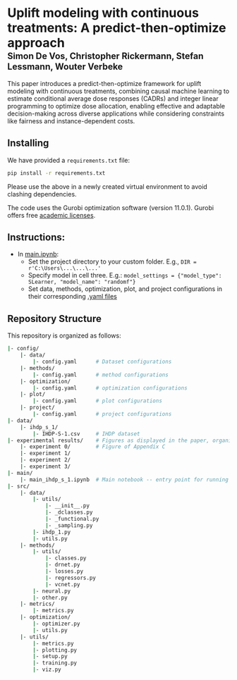 # Uplift modeling with continuous treatments: A predict-then-optimize approach</br><sub><sub>Simon De Vos, Christopher Rickermann, Stefan Lessmann, Wouter Verbeke </sub></sub>  

This paper introduces a predict-then-optimize framework for uplift modeling with continuous treatments, combining causal machine learning to estimate conditional average dose responses (CADRs) and integer linear programming to optimize dose allocation, enabling effective and adaptable decision-making across diverse applications while considering constraints like fairness and instance-dependent costs.



## Installing
We have provided a `requirements.txt` file:
```bash
pip install -r requirements.txt
```
Please use the above in a newly created virtual environment to avoid clashing dependencies.

The code uses the Gurobi optimization software (version 11.0.1). Gurobi offers free [academic licenses](https://www.gurobi.com/academia/academic-program-and-licenses/).

## Instructions:
- In [main.ipynb](main/main_ihdp_s_1.ipynb):
  - Set the project directory to your custom folder. E.g., `DIR = r'C:\Users\...\...\...'`
  - Specify model in cell three. E.g.: `model_settings = {"model_type": SLearner, "model_name": "randomf"}`
  - Set data, methods, optimization, plot, and project configurations in their corresponding [.yaml files](https://github.com/SimonDeVos/UMCT/tree/master/config)

## Repository Structure
This repository is organized as follows:
```bash
|- config/
    |- data/
        |- config.yaml      # Dataset configurations
    |- methods/
        |- config.yaml      # method configurations
    |- optimization/
        |- config.yaml      # optimization configurations
    |- plot/
        |- config.yaml      # plot configurations
    |- project/
        |- config.yaml      # project configurations
|- data/
    |- ihdp_s_1/             
        |- IHDP-S-1.csv     # IHDP dataset
|- experimental results/    # Figures as displayed in the paper, organized per experiment
    |- experiment 0/        # Figure of Appendix C
    |- experiment 1/     
    |- experiment 2/
    |- experiment 3/
|- main/
    |- main_ihdp_s_1.ipynb  # Main notebook -- entry point for running experiments
|- src/
    |- data/
        |- utils/
            |- __init__.py
            |- _dclasses.py
            |- _functional.py
            |- _sampling.py
        |- ihdp_1.py
        |- utils.py
    |- methods/
        |- utils/
            |- classes.py
            |- drnet.py
            |- losses.py
            |- regressors.py
            |- vcnet.py
        |- neural.py
        |- other.py
    |- metrics/
        |- metrics.py
    |- optimization/
        |- optimizer.py
        |- utils.py
    |- utils/
        |- metrics.py
        |- plotting.py
        |- setup.py
        |- training.py
        |- viz.py
```
